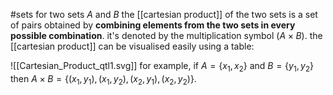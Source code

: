 #sets 
for two sets $A$ and $B$ the [[cartesian product]] of the two sets is a set of pairs obtained by **combining elements from the two sets in every possible combination**. it's denoted by the multiplication symbol ($A\times B$).
the [[cartesian product]] can be visualised easily using a table:

![[Cartesian_Product_qtl1.svg]]
for example, if $A=\{x_1,x_2\}$ and $B=\{y_1,y_2\}$ then $A\times B=\{(x_1,y_1),(x_1,y_2),(x_2,y_1),(x_2,y_2)\}$.